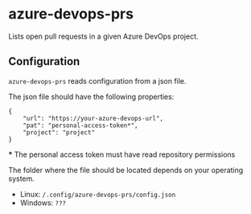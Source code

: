 # azure-devops-prs

Lists open pull requests in a given Azure DevOps project.

## Configuration

`azure-devops-prs` reads configuration from a json file.

The json file should have the following properties:

```
{
    "url": "https://your-azure-devops-url",
    "pat": "personal-access-token*",
    "project": "project"
}
```

**\*** The personal access token must have read repository permissions

The folder where the file should be located depends on your operating system.

- Linux: `/.config/azure-devops-prs/config.json`
- Windows: `???`
